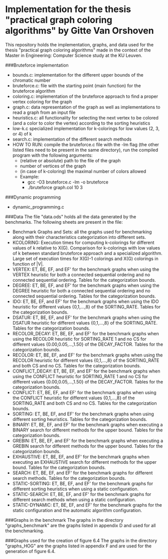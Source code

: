 # Implementation for the thesis "practical graph coloring algorithms" by Gitte Van Orshoven

This repository holds the implementation, graphs, and data used for the thesis "practical graph coloring algorithms" made in the context of the Master in Engineering: Computer Science study at the KU Leuven.

###Bruteforce implementation
* bounds.c: implementation for the different upper bounds of the chromatic number
* bruteforce.c: file with the starting point (main function) for the bruteforce algorithm
* coloring.c: implementation of the bruteforce approach to find a proper vertex coloring for the graph
* graph.c: data representation of the graph as well as implementations to read a graph from an input file
* heuristics.c: all functionality for selecting the next vertex to be colored (and a color to color the vertex) according to the sorting heuristics
* low-k.c specialized implementation for k-colorings for low values (2, 3, or 4) of k
* search.c: implementation of the different search methods
* HOW TO RUN: compile the bruteforce.c file with the -lm flag (the other listed files need to be present in the same directory), run the compiled program with the following arguments:
  * (relative or absolute) path to the file of the graph
  * number of vertices of the graph
  * (in case of k-coloring) the maximal number of colors allowed
  * Example:
    * gcc -O3 bruteforce.c -lm -o bruteforce
    * ./bruteforce graph.col 10 3

###Dynamic programming
* dynamic_programming.c

###Data
The file "data.ods" holds all the data generated by the benchmarks. The following sheets are present in the file:
* Benchmark Graphs and Sets: all the graphs used for benchmarking along with their characteristics categorization into different sets.
* KCOLORING: Execution times for computing k-colorings for different values of k relative to X(G). 
  Comparison for k-colorings with low values of k between standard bruteforce approach and a specialized algorithm. 
  Large set of execution times for X(G)-1 colorings and X(G) colorings in function of |V|.
* VERTEX: ET, BE, EF, and EF' for the benchmark graphs when using the VERTEX heuristic for both a connected sequential ordering and no connected sequential ordering.
  Tables for the categorization bounds.
* DEGREE: ET, BE, EF, and EF' for the benchmark graphs when using the DEGREE heuristic for both a connected sequential ordering and no connected sequential ordering.
  Tables for the categorization bounds.
* IDO: ET, BE, EF, and EF' for the benchmark graphs when using the IDO heuristic for different values {0,1,...,8} of the SORTING_RATE.
  Tables for the categorization bounds.
* DSATUR: ET, BE, EF, and EF' for the benchmark graphs when using the DSATUR heuristic for different values {0,1,...,8} of the SORTING_RATE.
  Tables for the categorization bounds.
* RECOLOR_DECAY: ET, BE, EF, and EF' for the benchmark graphs when using the RECOLOR heuristic for SORTING_RATE 1 and no CS for different values {0.00,0.05,...,1.50} of the DECAY_FACTOR.
  Tables for the categorization bounds.
* RECOLOR: ET, BE, EF, and EF' for the benchmark graphs when using the RECOLOR heuristic for different values {0,1,...,8} of the SORTING_RATE and both CS and no CS.
  Tables for the categorization bounds.
* CONFLICT_DECAY: ET, BE, EF, and EF' for the benchmark graphs when using the CONFLICT heuristic for SORTING_RATE 1 and no CS for different values {0.00,0.05,...,1.50} of the DECAY_FACTOR.
  Tables for the categorization bounds.
* CONFLICT: ET, BE, EF, and EF' for the benchmark graphs when using the CONFLICT heuristic for different values {0,1,...,8} of the SORTING_RATE and both CS and no CS.
  Tables for the categorization bounds.
* SORTING: ET, BE, EF, and EF' for the benchmark graphs when using different sorting heuristics.
  Tables for the categorization bounds.
* BINARY: ET, BE, EF, and EF' for the benchmark graphs when executing a BINARY search for different methods for the upper bound.
  Tables for the categorization bounds.
* GREBIN: ET, BE, EF, and EF' for the benchmark graphs when executing a GREBIN search for different methods for the upper bound.
  Tables for the categorization bounds.
* EXHAUSTIVE: ET, BE, EF, and EF' for the benchmark graphs when executing an EXHAUSTIVE search for different methods for the upper bound.
  Tables for the categorization bounds.
* SEARCH: ET, BE, EF, and EF' for the benchmark graphs for different search methods.
  Tables for the categorization bounds.
* STATIC-SORTING: ET, BE, EF, and EF' for the benchmark graphs for different sorting heuristics when using a static configuration.
* STATIC-SEARCH: ET, BE, EF, and EF' for the benchmark graphs for different search methods when using a static configuration.
* STATIC-DYNAMIC: ET, BE, EF, and EF' for the benchmark graphs for the static configuration and the automatic algorithm configuration.

###Graphs in the benchmark
The graphs in the directory "graphs_benchmark" are the graphs listed in appendix D and used for all the benchmarking.

###Graphs used for the creation of figure 6.4
The graphs in the directory "graphs_HOG" are the graphs listed in appendix F and are used for the generation of figure 6.4.
